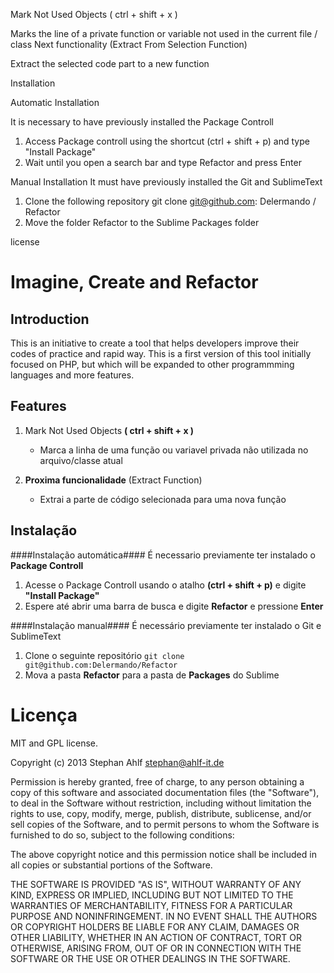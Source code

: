Mark Not Used Objects ( ctrl + shift + x )

Marks the line of a private function or variable not used in the current file / class
Next functionality (Extract From Selection Function)

Extract the selected code part to a new function

Installation

Automatic Installation

It is necessary to have previously installed the Package Controll
1. Access Package controll using the shortcut (ctrl + shift + p) and type "Install Package"
2. Wait until you open a search bar and type Refactor and press Enter

Manual Installation
It must have previously installed the Git and SublimeText
1. Clone the following repository git clone git@github.com: Delermando / Refactor
2. Move the folder Refactor to the Sublime Packages folder

license

# Imagine, Create and Refactor #

## Introduction ##
This is an initiative to create a tool that helps developers improve their codes of practice and rapid way. This is a first version of this tool initially focused on PHP, but which will be expanded to other programmming languages and more features.  


## Features ##
1. Mark Not Used Objects **( ctrl + shift + x )**
    - Marca a linha de uma função ou variavel privada não utilizada no arquivo/classe atual

2. **Proxima funcionalidade** (Extract Function)
    - Extrai a parte de código selecionada para uma nova função

## Instalação ##
####Instalação automática####
É necessario previamente ter instalado o **Package Controll**  
1. Acesse o Package Controll usando o atalho **(ctrl + shift + p)**  e digite **"Install Package"**  
2. Espere até abrir uma barra de busca e digite **Refactor** e pressione **Enter**

####Instalação manual####
É necessário previamente ter instalado o Git e SublimeText  
1. Clone o seguinte repositório `git clone git@github.com:Delermando/Refactor`  
2. Mova a pasta **Refactor** para a pasta de **Packages** do Sublime



Licença
=======

MIT and GPL license.

Copyright (c) 2013 Stephan Ahlf <stephan@ahlf-it.de>

Permission is hereby granted, free of charge, to any person obtaining a copy of this software and associated documentation files (the "Software"), to deal in the Software without restriction, including without limitation the rights to use, copy, modify, merge, publish, distribute, sublicense, and/or sell copies of the Software, and to permit persons to whom the Software is furnished to do so, subject to the following conditions:

The above copyright notice and this permission notice shall be included in all copies or substantial portions of the Software.

THE SOFTWARE IS PROVIDED "AS IS", WITHOUT WARRANTY OF ANY KIND, EXPRESS OR IMPLIED, INCLUDING BUT NOT LIMITED TO THE WARRANTIES OF MERCHANTABILITY, FITNESS FOR A PARTICULAR PURPOSE AND NONINFRINGEMENT. IN NO EVENT SHALL THE AUTHORS OR COPYRIGHT HOLDERS BE LIABLE FOR ANY CLAIM, DAMAGES OR OTHER LIABILITY, WHETHER IN AN ACTION OF CONTRACT, TORT OR OTHERWISE, ARISING FROM, OUT OF OR IN CONNECTION WITH THE SOFTWARE OR THE USE OR OTHER DEALINGS IN THE SOFTWARE.



